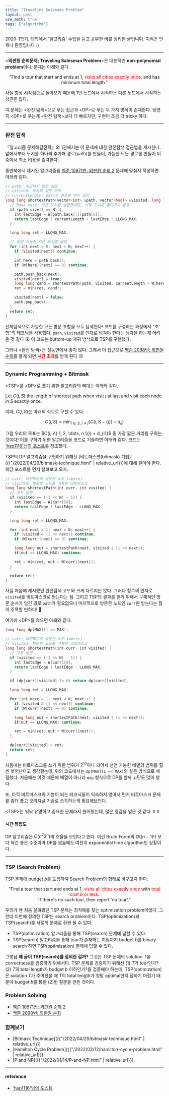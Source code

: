 ```yaml
---
title: "Traveling Salesman Problem"
layout: post
use_math: true
tags: ["algorithm"]
---
```




2020-1학기, 대학에서 '알고리즘' 수업을 듣고 공부한 바를 정리한 글입니다. 지적은 언제나 환영입니다 :)

<hr/>

\<**외판원 순회문제; Traveling Salesman Problem**\>은 대표적인 **non-polynomial problem**이다. 문제는 아래와 같다.

<div class="statement" markdown="1" align="center">

"Find a tour that start and ends at $1$, <span style="color:red">visits all cities exactly once</span>, and has minimum total length."

</div>

사실 항상 시작점으로 돌아오기 때문에 $1$번 노드에서 시작하든 다른 노드에서 시작하든 상관은 없다.

이 문제는 \<완전 탐색\>으로 푸는 접근과 \<DP\>로 푸는 두 가지 방식이 존재한다. 당연히 \<DP\>로 푸는게 \<완전 탐색\>보다 더 빠르지만, 구현이 조금 더 tricky 하다.

<hr/>

### 완전 탐색

『알고리즘 문제해결전략』의 1권에서는 이 문제에 대한 완전탐색 접근법을 제시한다. 앞에서부터 도시를 하나씩 추가해 경로(path)를 만들어, 가능한 모든 경로를 만들어 이 중에서 최소 비용을 출력한다.

종만북에서 제시된 알고리즘을 [벡준 10971번: 외판원 순회 2](https://www.acmicpc.net/problem/10971) 문제에 맞춰서 작성하면 아래와 같다.

``` cpp
// path: 지금까지 만든 경로
// visited: 도시의 방문 여부
// currentLength: path의 경로로 만든 길이
long long shortestPath(vector<int> &path, vector<bool> &visited, long long currentLength) {
  // base case: 모든 도시를 방문했다면, 시작 도시로 돌아가고 종료
  if (path.size() == N) {
    int lastEdge = W[path.back()][path[0]];
    return lastEdge ? currentLength + lastEdge : LLONG_MAX;
  }

  long long ret = LLONG_MAX;

  // 방문 가능한 모든 도시를 방문
  for (int next = 0; next < N; next++) {
    if (visited[next]) continue;

    int here = path.back();
    if (W[here][next] == 0) continue;

    path.push_back(next);
    visited[next] = true;
    long long cand = shortestPath(path, visited, currentLength + W[here][next]);
    ret = min(ret, cand);

    visited[next] = false;
    path.pop_back();
  }
  return ret;
}
```

전체탐색으로 가능한 모든 방문 조합을 모두 탐색한다! 코드를 구성하는 과정에서 "조합"의 테크닉을 사용했다. `path`, `visited`를 인자로 넘겨야 한다는 생각을 하는게 어려운 것 같다 😲 이 코드는 buttom-up 재귀 방식으로 TSP를 구현했다.

그러나 \<완전 탐색\>은 성능면에서 좋지 않다. 그래서 이 접근으로 [백준 2098번: 외판원 순회](https://www.acmicpc.net/problem/2098)를 풀게 되면 <span style="color: red">**시간 초과**</span>를 받게 된다 😥

<hr/>

### Dynamic Programming + Bitmask

\<TSP\>를 \<DP\>로 풀기 위한 알고리즘의 뼈대는 아래와 같다.

<div class="math-statement" markdown="1">

Let $C(j, S)$ the length of shortest path when visit $j$ at last and visit each node in $S$ exactly once.

이때, $C(j, S)$는 아래의 식으로 구할 수 있다.

$$
C(j, S) = \min_{i \in S, \; i \ne j} \left\{ C(i, S - \{j\}) + d_{ij}\right\}
$$

그럼 우리의 목표는 $C(i, \\{ 1, 2, \dots, n \\}) + d_{i1}$ 중 가장 짧은 거리를 구하는 것이다! 이를 구하기 위한 알고리즘을 코드로 기술하면 아래와 같다. 코드는 ['hsp1116'님의 포스트](https://hsp1116.tistory.com/40)를 참조했다.

</div>

TSP의 DP 알고리즘을 구현하기 위해선 [비트마스크(bitmask) 기법]({{"/2022/04/29/bitmask-technique.html" | relative_url}})에 대해 알아야 한다. 해당 포스트를 먼저 살펴보고 오자.

``` cpp
// curr: 마지막으로 방문한 노드 (=here)
// visited: 방문한 노드를 기록한 비트마스크
long long shortestPath(int curr, int visited) {
  // 모두 방문
  if (visited == ((1 << N) - 1)) {
    int lastEdge = W[curr][0];
    return lastEdge ? lastEdge : LLONG_MAX;
  }

  long long ret = LLONG_MAX;

  for (int next = 1; next < N; next++) {
    if (visited & (1 << next)) continue;
    if (W[curr][next] == 0) continue;

    long long out = shortestPath(next, visited | (1 << next));
    if(out == LLONG_MAX) continue;

    ret = min(ret, out + W[curr][next]);
  }

  return ret;
}
```

사실 처음에 제시했던 완전탐색 코드와 크게 다르지는 않다. 그러나 함수의 인자로 `visited`를 비트마스크로 받는다는 점. 그리고 TSP의 결과를 얻기 위해서 구체적인 방문 순서가 담긴 경로 `path`가 필요없으니 마지막으로 방문한 노드인 `curr`만 받는다는 점이 주목할 만하다! 🤩

여기에 \<DP\>를 얹으면 아래와 같다. 

``` cpp
long long dp[MAX][1 << MAX];

// curr: 마지막으로 방문한 노드 (=here)
// visited: 방문한 노드를 기록한 비트마스크
long long shortestPath(int curr, int visited) {
  // 모두 방문
  if (visited == ((1 << N) - 1)) {
    int lastEdge = W[curr][0];
    return lastEdge ? lastEdge : LLONG_MAX;
  }

  if (dp[curr][visited] != 0) return dp[curr][visited];

  long long ret = LLONG_MAX;

  for (int next = 1; next < N; next++) {
    if (visited & (1 << next)) continue;
    if (W[curr][next] == 0) continue;

    long long out = shortestPath(next, visited | (1 << next));
    if(out == LLONG_MAX) continue;

    ret = min(ret, out + W[curr][next]);
  }

  dp[curr][visited] = ret;
  return ret;
}
```

처음에는 비트마스크를 쓰기 위한 범위가 $2^{16}$이나 되어서 선언 가능한 배열의 범위를 훨씬 벗어난다고 생각했는데, 위의 코드에서는 `dp[MAX][1 << MAX]`와 같은 방식으로 해결했다. 처음에는 이것 때문에 배열이 아니라 `map` 형식으로 DP를 할까 고민도 많이 했다.

또, 아직 비트마스크의 기본이 되는 테크닉들이 익숙하지 않아서 먼저 비트마스크 문제를 좀더 풀고 오리지널 기술로 습득하는게 필요해보인다.

\<TSP\>는 워낙 유명하고 중요한 문제라서 풀어봤는데, 많은 영감을 얻은 것 같다 ㅎㅎ

#### 시간 복잡도

DP 알고리즘은 $O(n^2 2^n)$의 효율을 보인다고 한다. 이건 Brute Force의 $O((n-1)!)$ 보다 약간 좋은 수준이며 DP를 썼음에도 여전히 exponential time algorithm인 상황이다.

<hr/>

### TSP (Search Problem)

TSP 문제에 budget $b$를 도입하여 Search Problem의 형태로 바꾸고자 한다.

<div class="statement" markdown="1" align="center">

"Find a tour that start and ends at $1$, <span style="color:red">visits all cities exactly once</span> with <span style="color:red">total cost $b$ or less</span>. <br/>
If there's no such tour, then report 'no tour'."

</div>

우리가 맨 처음 살펴봤던 TSP 문제는 최적해를 찾는 optimization problem이었다. 그런데 이번에 정의한 TSP는 search problem이다. TSP(optimization)과 TSP(search)를 서로의 문제로 환원 될 수 있다. 

- TSP(optimization) 알고리즘을 통해 TSP(search) 문제에 답할 수 있다.
- TSP(search) 알고리즘을 통해 tour가 존재하는 지점까지 budget $b$를 binary search 하면 TSP(optimization) 문제에 답할 수 있다.

그렇담 **왜 굳이 TSP(search)를 정의한 걸까?** 그것은 TSP 문제의 solution $T$을 correctness를 검증하기 위해서다. TSP 문제를 검증하기 위해선 (1) $T$가 tour인가? (2) $T$의 total length가 budget $b$ 이하인가?를 검증해야 하는데, TSP(optimization)은 solution $T$가 주어졌을 때 $T$의 total length가 정말 optimal인지 답하기 어렵기 때문에 budget $b$를 통한 (2)번 질문을 만든 것이다.

### Problem Solving

- [벡준 10971번: 외판원 순회 2](https://www.acmicpc.net/problem/10971)
- [백준 2098번: 외판원 순회](https://www.acmicpc.net/problem/2098)

### 함께보기

- [Bitmask Technique]({{"/2022/04/29/bitmask-technique.html" | relative_url}})
- [Hamilton Cycle Problem]({{"/2022/03/12/hamilton-cycle-problem.html" | relative_url}})
- [P and NP]({{"/2022/01/14/P-and-NP.html" | relative_url}})


<hr/>

#### reference

- ['hsp1116'님의 포스트](https://hsp1116.tistory.com/40)